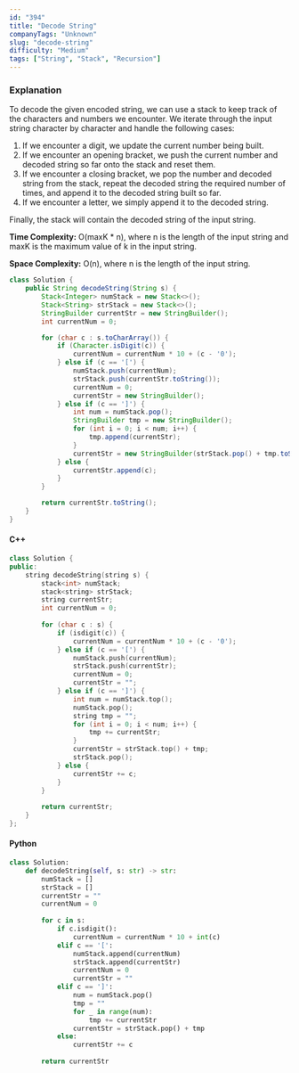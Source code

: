 ```yaml
---
id: "394"
title: "Decode String"
companyTags: "Unknown"
slug: "decode-string"
difficulty: "Medium"
tags: ["String", "Stack", "Recursion"]
---
```


### Explanation
To decode the given encoded string, we can use a stack to keep track of the characters and numbers we encounter. We iterate through the input string character by character and handle the following cases:
1. If we encounter a digit, we update the current number being built.
2. If we encounter an opening bracket, we push the current number and decoded string so far onto the stack and reset them.
3. If we encounter a closing bracket, we pop the number and decoded string from the stack, repeat the decoded string the required number of times, and append it to the decoded string built so far.
4. If we encounter a letter, we simply append it to the decoded string.

Finally, the stack will contain the decoded string of the input string.

**Time Complexity:** O(maxK * n), where n is the length of the input string and maxK is the maximum value of k in the input string.

**Space Complexity:** O(n), where n is the length of the input string.

```java
class Solution {
    public String decodeString(String s) {
        Stack<Integer> numStack = new Stack<>();
        Stack<String> strStack = new Stack<>();
        StringBuilder currentStr = new StringBuilder();
        int currentNum = 0;

        for (char c : s.toCharArray()) {
            if (Character.isDigit(c)) {
                currentNum = currentNum * 10 + (c - '0');
            } else if (c == '[') {
                numStack.push(currentNum);
                strStack.push(currentStr.toString());
                currentNum = 0;
                currentStr = new StringBuilder();
            } else if (c == ']') {
                int num = numStack.pop();
                StringBuilder tmp = new StringBuilder();
                for (int i = 0; i < num; i++) {
                    tmp.append(currentStr);
                }
                currentStr = new StringBuilder(strStack.pop() + tmp.toString());
            } else {
                currentStr.append(c);
            }
        }

        return currentStr.toString();
    }
}
```

#### C++
```cpp
class Solution {
public:
    string decodeString(string s) {
        stack<int> numStack;
        stack<string> strStack;
        string currentStr;
        int currentNum = 0;
        
        for (char c : s) {
            if (isdigit(c)) {
                currentNum = currentNum * 10 + (c - '0');
            } else if (c == '[') {
                numStack.push(currentNum);
                strStack.push(currentStr);
                currentNum = 0;
                currentStr = "";
            } else if (c == ']') {
                int num = numStack.top();
                numStack.pop();
                string tmp = "";
                for (int i = 0; i < num; i++) {
                    tmp += currentStr;
                }
                currentStr = strStack.top() + tmp;
                strStack.pop();
            } else {
                currentStr += c;
            }
        }
        
        return currentStr;
    }
};
```

#### Python
```python
class Solution:
    def decodeString(self, s: str) -> str:
        numStack = []
        strStack = []
        currentStr = ""
        currentNum = 0
        
        for c in s:
            if c.isdigit():
                currentNum = currentNum * 10 + int(c)
            elif c == '[':
                numStack.append(currentNum)
                strStack.append(currentStr)
                currentNum = 0
                currentStr = ""
            elif c == ']':
                num = numStack.pop()
                tmp = ""
                for _ in range(num):
                    tmp += currentStr
                currentStr = strStack.pop() + tmp
            else:
                currentStr += c
        
        return currentStr
```